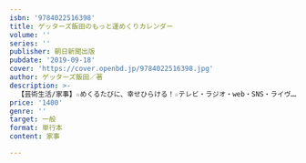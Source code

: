 ```yaml
---
isbn: '9784022516398'
title: ゲッターズ飯田のもっと運めくりカレンダー
volume: ''
series: ''
publisher: 朝日新聞出版
pubdate: '2019-09-18'
cover: 'https://cover.openbd.jp/9784022516398.jpg'
author: ゲッターズ飯田／著
description: >-
  【芸術生活/家事】☆めくるたびに、幸せひらける！☆テレビ・ラジオ・web・SNS・ライヴ……全方位で活躍する芸能界最強占い師の日めくりカレンダー第２弾！　前作はほぼ完売。繰り返しめくり、ゲッターズ飯田のことばが「当たり前」に感じるようになったとき、運はあなたに味方する。
price: '1400'
genre: ''
target: 一般
format: 単行本
content: 家事

---
```

